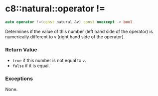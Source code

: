 # c8::natural::operator != #

```cpp
auto operator !=(const natural &v) const noexcept -> bool
```

Determines if the value of this number (left hand side of the operator) is numerically different to `v` (right hand side of the operator).

### Return Value ###

* `true` if this number is not equal to `v`.
* `false` if it is equal.

### Exceptions ###

None.


